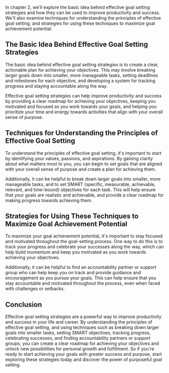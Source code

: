 
In chapter 2, we'll explore the basic idea behind effective goal setting strategies and how they can be used to improve productivity and success. We'll also examine techniques for understanding the principles of effective goal setting, and strategies for using these techniques to maximize goal achievement potential.

The Basic Idea Behind Effective Goal Setting Strategies
-------------------------------------------------------

The basic idea behind effective goal setting strategies is to create a clear, actionable plan for achieving your objectives. This may involve breaking larger goals down into smaller, more manageable tasks, setting deadlines and milestones for each objective, and developing a system for tracking progress and staying accountable along the way.

Effective goal setting strategies can help improve productivity and success by providing a clear roadmap for achieving your objectives, keeping you motivated and focused as you work towards your goals, and helping you prioritize your time and energy towards activities that align with your overall sense of purpose.

Techniques for Understanding the Principles of Effective Goal Setting
---------------------------------------------------------------------

To understand the principles of effective goal setting, it's important to start by identifying your values, passions, and aspirations. By gaining clarity about what matters most to you, you can begin to set goals that are aligned with your overall sense of purpose and create a plan for achieving them.

Additionally, it can be helpful to break down larger goals into smaller, more manageable tasks, and to set SMART (specific, measurable, achievable, relevant, and time-bound) objectives for each task. This will help ensure that your goals are realistic and achievable, and provide a clear roadmap for making progress towards achieving them.

Strategies for Using These Techniques to Maximize Goal Achievement Potential
----------------------------------------------------------------------------

To maximize your goal achievement potential, it's important to stay focused and motivated throughout the goal-setting process. One way to do this is to track your progress and celebrate your successes along the way, which can help build momentum and keep you motivated as you work towards achieving your objectives.

Additionally, it can be helpful to find an accountability partner or support group who can help keep you on track and provide guidance and encouragement as you pursue your goals. This can help ensure that you stay accountable and motivated throughout the process, even when faced with challenges or setbacks.

Conclusion
----------

Effective goal setting strategies are a powerful way to improve productivity and success in your life and career. By understanding the principles of effective goal setting, and using techniques such as breaking down larger goals into smaller tasks, setting SMART objectives, tracking progress, celebrating successes, and finding accountability partners or support groups, you can create a clear roadmap for achieving your objectives and unlock new possibilities for personal growth and fulfillment. So if you're ready to start achieving your goals with greater success and purpose, start exploring these strategies today and discover the power of purposeful goal setting.
